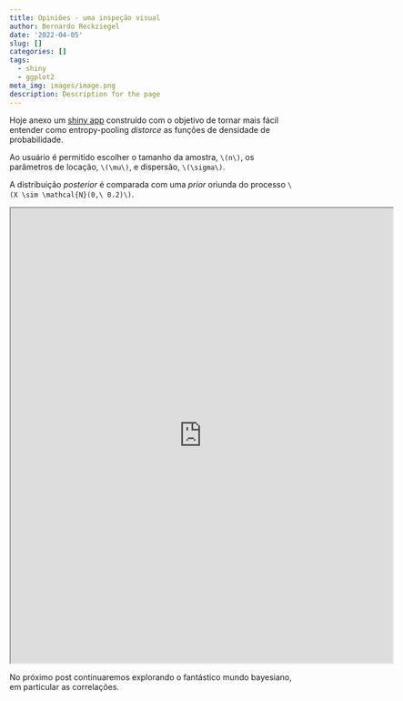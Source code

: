 ```yaml
---
title: Opiniões - uma inspeção visual
author: Bernardo Reckziegel
date: '2022-04-05'
slug: []
categories: []
tags:
  - shiny
  - ggplot2
meta_img: images/image.png
description: Description for the page
---
```


Hoje anexo um [shiny app](https://www.shinyapps.io/) construído com o objetivo de tornar mais fácil entender como entropy-pooling _distorce_ as funções de densidade de probabilidade.

Ao usuário é permitido escolher o tamanho da amostra, `\(n\)`, os parâmetros de locação, `\(\mu\)`, e dispersão, `\(\sigma\)`.

A distribuição _posterior_ é comparada com uma _prior_ oriunda do processo `\(X \sim \mathcal{N}(0,\ 0.2)\)`.

<iframe src="https://reckziegel.shinyapps.io/Entropy_Pooling?showcase=0" width="672" height="800px" data-external="1"></iframe>

No próximo post continuaremos explorando o fantástico mundo bayesiano, em particular as correlações.
